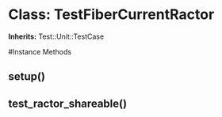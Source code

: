 # Class: TestFiberCurrentRactor
**Inherits:** Test::Unit::TestCase
    




#Instance Methods
## setup() [](#method-i-setup)

## test_ractor_shareable() [](#method-i-test_ractor_shareable)

